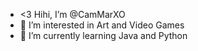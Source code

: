 - <3 Hihi, I’m @CamMarXO
- 👀 I’m interested in Art and Video Games
- 🌱 I’m currently learning Java and Python

<!---
CamMarXO/CamMarXO is a ✨ special ✨ repository because its `README.md` (this file) appears on your GitHub profile.
You can click the Preview link to take a look at your changes.
--->
